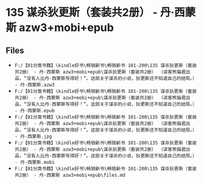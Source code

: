 # 135 谋杀狄更斯（套装共2册） - 丹·西蒙斯 azw3+mobi+epub

## Files

- `F:/【01分类书籍】\kindle好书\畅销新书\畅销新书 101-200\135 谋杀狄更斯（套装共2册） - 丹·西蒙斯 azw3+mobi+epub\谋杀狄更斯（套装共2册） （读客熊猫君出品，“没有人比丹·西蒙斯写得好！”。这部关于谋杀的小说，狄更斯还不知道自己的结局。） - 丹·西蒙斯.azw3`
- `F:/【01分类书籍】\kindle好书\畅销新书\畅销新书 101-200\135 谋杀狄更斯（套装共2册） - 丹·西蒙斯 azw3+mobi+epub\谋杀狄更斯（套装共2册） （读客熊猫君出品，“没有人比丹·西蒙斯写得好！”。这部关于谋杀的小说，狄更斯还不知道自己的结局。） - 丹·西蒙斯.epub`
- `F:/【01分类书籍】\kindle好书\畅销新书\畅销新书 101-200\135 谋杀狄更斯（套装共2册） - 丹·西蒙斯 azw3+mobi+epub\谋杀狄更斯（套装共2册） （读客熊猫君出品，“没有人比丹·西蒙斯写得好！”。这部关于谋杀的小说，狄更斯还不知道自己的结局。） - 丹·西蒙斯.jpg`
- `F:/【01分类书籍】\kindle好书\畅销新书\畅销新书 101-200\135 谋杀狄更斯（套装共2册） - 丹·西蒙斯 azw3+mobi+epub\谋杀狄更斯（套装共2册） （读客熊猫君出品，“没有人比丹·西蒙斯写得好！”。这部关于谋杀的小说，狄更斯还不知道自己的结局。） - 丹·西蒙斯.mobi`
- `F:/【01分类书籍】\kindle好书\畅销新书\畅销新书 101-200\135 谋杀狄更斯（套装共2册） - 丹·西蒙斯 azw3+mobi+epub\files.md`
